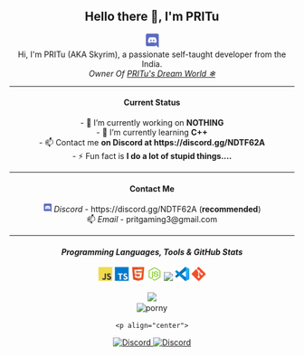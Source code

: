 <div align="center">
    <h2> Hello there 👋, I'm PRITu </h2>
    <a href="https://discord.gg/59FYGMS">
    <img alt="Scythe's Discord", width="25px" src="https://raw.githubusercontent.com/Anish-Shobith/Anish-Shobith/master/assets/discord.svg">
    </a>
    </a>
    <br>
    Hi, I'm PRITu (AKA Skyrim), a passionate self-taught developer from the India.
    <br>
    <i>Owner Of <a href="https://discord.gg/NDTF62A" >PRITu's Dream World ❄</a></i>
    <br>
    <hr>
    <h4> Current Status </h4>
    - 🔭 I’m currently working on <strong>NOTHING</strong><br>
    - 🌱 I’m currently learning <strong>C++</strong><br>
    - 📫 Contact me <strong>on Discord at https://discord.gg/NDTF62A</strong><br>
    - ⚡ Fun fact is <strong>I do a lot of stupid things....</strong>
    <hr>
    <h4> Contact Me </h4>
    <img alt="", width="15px" src="https://raw.githubusercontent.com/Anish-Shobith/Anish-Shobith/master/assets/discord.svg"> <i>Discord</i> - https://discord.gg/NDTF62A (<strong>recommended</strong>)
    <br>
    📫 <i>Email</i> - pritgaming3@gmail.com
    <br>
    <hr>
    <h4> <i> Programming Languages, Tools & GitHub Stats </i> </h4>
    <code><img width="25px" src="https://raw.githubusercontent.com/Anish-Shobith/Anish-Shobith/master/assets/javascript.svg"></code>
    <code><img width="25px" src="https://raw.githubusercontent.com/Anish-Shobith/Anish-Shobith/master/assets/typescript.svg"></code>
    <code><img width="25px" src="https://raw.githubusercontent.com/Anish-Shobith/Anish-Shobith/master/assets/html.svg"></code>
    <code><img width="25px" src="https://raw.githubusercontent.com/Anish-Shobith/Anish-Shobith/master/assets/nodejs.svg"></code>
    <code><img width="35px" src="https://upload.wikimedia.org/wikipedia/commons/a/a7/React-icon.svg"></code>
    <code><img width="25px" src="https://raw.githubusercontent.com/Anish-Shobith/Anish-Shobith/master/assets/visualstudiocode.svg"></code>
    <code><img width="25px" src="https://raw.githubusercontent.com/Anish-Shobith/Anish-Shobith/master/assets/git.svg"></code>
    <br>
    <br>
    <img src="https://github-readme-stats.vercel.app/api?username=PRITu001&show_icons=true&hide_border=true&theme=dark&count_private=true">
    <br>
    <img src="https://github-readme-stats.vercel.app/api/top-langs/?username=PRITu001&theme=dark" alt="porny">
    <br>

    <p align="center">
<a href="https://discord.gg/NDTF62A">
    <img src="https://user-images.githubusercontent.com/59381835/92191514-d649ad80-ee18-11ea-9bc4-e95c7a122a99.png" alt="Discord" width="80"/>
  </a>
<a href="https://www.youtube.com/PRITu">
    <img src="https://user-images.githubusercontent.com/59381835/92191346-676c5480-ee18-11ea-8240-e416eb1a5b5d.png" alt="Discord" width="80"/>
  </a>
</p>


